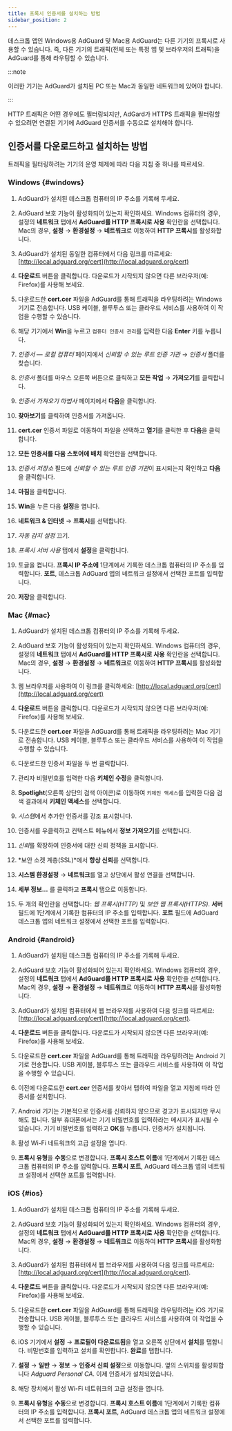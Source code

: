 ```yaml
---
title: 프록시 인증서를 설치하는 방법
sidebar_position: 2
---
```


데스크톱 앱인 Windows용 AdGuard 및 Mac용 AdGuard는 다른 기기의 프록시로 사용할 수 있습니다. 즉, 다른 기기의 트래픽(전체 또는 특정 앱 및 브라우저의 트래픽)을 AdGuard를 통해 라우팅할 수 있습니다.

:::note

이러한 기기는 AdGuard가 설치된 PC 또는 Mac과 동일한 네트워크에 있어야 합니다.

:::

HTTP 트래픽은 어떤 경우에도 필터링되지만, AdGard가 HTTPS 트래픽을 필터링할 수 있으려면 연결된 기기에 AdGuard 인증서를 수동으로 설치해야 합니다.

## 인증서를 다운로드하고 설치하는 방법

트래픽을 필터링하려는 기기의 운영 체제에 따라 다음 지침 중 하나를 따르세요.

### Windows {#windows}

1. AdGuard가 설치된 데스크톱 컴퓨터의 IP 주소를 기록해 두세요.

1. AdGuard 보호 기능이 활성화되어 있는지 확인하세요. Windows 컴퓨터의 경우, 설정의 **네트워크** 탭에서 **AdGuard를 HTTP 프록시로 사용** 확인란을 선택합니다. Mac의 경우, **설정** → **환경설정** → **네트워크**로 이동하여 **HTTP 프록시**를 활성화합니다.

1. AdGuard가 설치된 동일한 컴퓨터에서 다음 링크를 따르세요: [http://local.adguard.org/cert](http://local.adguard.org/cert)

1. **다운로드** 버튼을 클릭합니다. 다운로드가 시작되지 않으면 다른 브라우저(예: Firefox)를 사용해 보세요.

1. 다운로드한 **cert.cer** 파일을 AdGuard를 통해 트래픽을 라우팅하려는 Windows 기기로 전송합니다. USB 케이블, 블루투스 또는 클라우드 서비스를 사용하여 이 작업을 수행할 수 있습니다.

1. 해당 기기에서 **Win**을 누르고 `컴퓨터 인증서 관리`를 입력한 다음 **Enter** 키를 누릅니다.

1. *인증서 — 로컬 컴퓨터* 페이지에서 *신뢰할 수 있는 루트 인증 기관* → *인증서* 폴더를 찾습니다.

1. *인증서* 폴더를 마우스 오른쪽 버튼으로 클릭하고 **모든 작업** → **가져오기**를 클릭합니다.

1. *인증서 가져오기 마법사* 페이지에서 **다음**을 클릭합니다.

1. **찾아보기**를 클릭하여 인증서를 가져옵니다.

1. **cert.cer** 인증서 파일로 이동하여 파일을 선택하고 **열기**를 클릭한 후 **다음**을 클릭합니다.

1. **모든 인증서를 다음 스토어에 배치** 확인란을 선택합니다.

1. *인증서 저장소* 필드에 *신뢰할 수 있는 루트 인증 기관*이 표시되는지 확인하고 **다음**을 클릭합니다.

1. **마침**을 클릭합니다.

1. **Win**을 누른 다음 **설정**을 엽니다.

1. **네트워크 & 인터넷** → **프록시**를 선택합니다.

1. *자동 감지 설정* 끄기.

1. *프록시 서버 사용* 탭에서 **설정**을 클릭합니다.

1. 토글을 켭니다. **프록시 IP 주소에** 1단계에서 기록한 데스크톱 컴퓨터의 IP 주소를 입력합니다. **포트**, 데스크톱 AdGuard 앱의 네트워크 설정에서 선택한 포트를 입력합니다.

1. **저장**을 클릭합니다.

### Mac {#mac}

1. AdGuard가 설치된 데스크톱 컴퓨터의 IP 주소를 기록해 두세요.

1. AdGuard 보호 기능이 활성화되어 있는지 확인하세요. Windows 컴퓨터의 경우, 설정의 **네트워크** 탭에서 **AdGuard를 HTTP 프록시로 사용** 확인란을 선택합니다. Mac의 경우, **설정** → **환경설정** → **네트워크**로 이동하여 **HTTP 프록시**를 활성화합니다.

1. 웹 브라우저를 사용하여 이 링크를 클릭하세요: [http://local.adguard.org/cert](http://local.adguard.org/cert)

1. **다운로드** 버튼을 클릭합니다. 다운로드가 시작되지 않으면 다른 브라우저(예: Firefox)를 사용해 보세요.

1. 다운로드한 **cert.cer** 파일을 AdGuard를 통해 트래픽을 라우팅하려는 Mac 기기로 전송합니다. USB 케이블, 블루투스 또는 클라우드 서비스를 사용하여 이 작업을 수행할 수 있습니다.

1. 다운로드한 인증서 파일을 두 번 클릭합니다.

1. 관리자 비밀번호를 입력한 다음 **키체인 수정**을 클릭합니다.

1. **Spotlight**(오른쪽 상단의 검색 아이콘)로 이동하여 `키체인 액세스`를 입력한 다음 검색 결과에서 **키체인 액세스**를 선택합니다.

1. *시스템*에서 추가한 인증서를 강조 표시합니다.

1. 인증서를 우클릭하고 컨텍스트 메뉴에서 **정보 가져오기**를 선택합니다.

1. *신뢰*를 확장하여 인증서에 대한 신뢰 정책을 표시합니다.

1. *보안 소켓 계층(SSL)*에서 **항상 신뢰**를 선택합니다.

1. **시스템 환경설정** → **네트워크**를 열고 상단에서 활성 연결을 선택합니다.

1. **세부 정보...** 를 클릭하고 **프록시** 탭으로 이동합니다.

1. 두 개의 확인란을 선택합니다: *웹 프록시(HTTP)* 및 *보안 웹 프록시(HTTPS)*. **서버** 필드에 1단계에서 기록한 컴퓨터의 IP 주소를 입력합니다. **포트** 필드에 AdGuard 데스크톱 앱의 네트워크 설정에서 선택한 포트를 입력합니다.

### Android {#android}

1. AdGuard가 설치된 데스크톱 컴퓨터의 IP 주소를 기록해 두세요.

1. AdGuard 보호 기능이 활성화되어 있는지 확인하세요. Windows 컴퓨터의 경우, 설정의 **네트워크** 탭에서 **AdGuard를 HTTP 프록시로 사용** 확인란을 선택합니다. Mac의 경우, **설정** → **환경설정** → **네트워크**로 이동하여 **HTTP 프록시**를 활성화합니다.

1. AdGuard가 설치된 컴퓨터에서 웹 브라우저를 사용하여 다음 링크를 따르세요: [http://local.adguard.org/cert](http://local.adguard.org/cert).

1. **다운로드** 버튼을 클릭합니다. 다운로드가 시작되지 않으면 다른 브라우저(예: Firefox)를 사용해 보세요.

1. 다운로드한 **cert.cer** 파일을 AdGuard를 통해 트래픽을 라우팅하려는 Android 기기로 전송합니다. USB 케이블, 블루투스 또는 클라우드 서비스를 사용하여 이 작업을 수행할 수 있습니다.

1. 이전에 다운로드한 **cert.cer** 인증서를 찾아서 탭하여 파일을 열고 지침에 따라 인증서를 설치합니다.

1. Android 기기는 기본적으로 인증서를 신뢰하지 않으므로 경고가 표시되지만 무시해도 됩니다. 일부 휴대폰에서는 기기 비밀번호를 입력하라는 메시지가 표시될 수 있습니다. 기기 비밀번호를 입력하고 **OK**를 누릅니다. 인증서가 설치됩니다.

1. 활성 Wi-Fi 네트워크의 고급 설정을 엽니다.

1. **프록시 유형**을 **수동**으로 변경합니다. **프록시 호스트 이름**에 1단계에서 기록한 데스크톱 컴퓨터의 IP 주소를 입력합니다. **프록시 포트**, AdGuard 데스크톱 앱의 네트워크 설정에서 선택한 포트를 입력합니다.

### iOS {#ios}

1. AdGuard가 설치된 데스크톱 컴퓨터의 IP 주소를 기록해 두세요.

1. AdGuard 보호 기능이 활성화되어 있는지 확인하세요. Windows 컴퓨터의 경우, 설정의 **네트워크** 탭에서 **AdGuard를 HTTP 프록시로 사용** 확인란을 선택합니다. Mac의 경우, **설정** → **환경설정** → **네트워크**로 이동하여 **HTTP 프록시**를 활성화합니다.

1. AdGuard가 설치된 컴퓨터에서 웹 브라우저를 사용하여 다음 링크를 따르세요: [http://local.adguard.org/cert](http://local.adguard.org/cert).

1. **다운로드** 버튼을 클릭합니다. 다운로드가 시작되지 않으면 다른 브라우저(예: Firefox)를 사용해 보세요.

1. 다운로드한 **cert.cer** 파일을 AdGuard를 통해 트래픽을 라우팅하려는 iOS 기기로 전송합니다. USB 케이블, 블루투스 또는 클라우드 서비스를 사용하여 이 작업을 수행할 수 있습니다.

1. iOS 기기에서 **설정** → **프로필이 다운로드됨**을 열고 오른쪽 상단에서 **설치**를 탭합니다. 비밀번호를 입력하고 설치를 확인합니다. **완료**를 탭합니다.

1. **설정** → **일반** → **정보** → **인증서 신뢰 설정**으로 이동합니다. 옆의 스위치를 활성화합니다 *Adguard Personal CA*. 이제 인증서가 설치되었습니다.

1. 해당 장치에서 활성 Wi-Fi 네트워크의 고급 설정을 엽니다.

1. **프록시 유형**을 **수동**으로 변경합니다. **프록시 호스트 이름**에 1단계에서 기록한 컴퓨터의 IP 주소를 입력합니다. **프록시 포트**, AdGuard 데스크톱 앱의 네트워크 설정에서 선택한 포트를 입력합니다.
